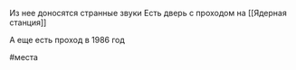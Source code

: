 Из нее доносятся странные звуки
Есть дверь с проходом на [[Ядерная станция]]

А еще есть проход в 1986 год

#места 